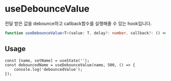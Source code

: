 # useDebounceValue

전달 받은 값을 debounce하고 callback함수를 실행해줄 수 있는 hook입니다.

```ts
function useDebounceValue<T>(value: T, delay?: number, callback?: () => void): T;
```

## Usage

```tsx
const [name, setName] = useState('');
const debouncedName = useDebounceValue(name, 500, () => {
    console.log('debouncedValue');
});
```
